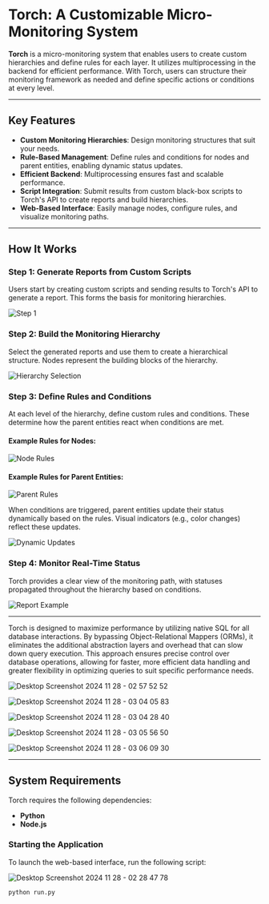 # Torch: A Customizable Micro-Monitoring System

**Torch** is a micro-monitoring system that enables users to create custom hierarchies and define rules for each layer. It utilizes multiprocessing in the backend for efficient performance. With Torch, users can structure their monitoring framework as needed and define specific actions or conditions at every level.

---

## Key Features

- **Custom Monitoring Hierarchies**: Design monitoring structures that suit your needs.
- **Rule-Based Management**: Define rules and conditions for nodes and parent entities, enabling dynamic status updates.
- **Efficient Backend**: Multiprocessing ensures fast and scalable performance.
- **Script Integration**: Submit results from custom black-box scripts to Torch's API to create reports and build hierarchies.
- **Web-Based Interface**: Easily manage nodes, configure rules, and visualize monitoring paths.

---

## How It Works

### Step 1: Generate Reports from Custom Scripts
Users start by creating custom scripts and sending results to Torch's API to generate a report. This forms the basis for monitoring hierarchies.

![Step 1](https://github.com/user-attachments/assets/1ecc19fa-248e-4dcb-980c-c6c3f9a913ae)

### Step 2: Build the Monitoring Hierarchy
Select the generated reports and use them to create a hierarchical structure. Nodes represent the building blocks of the hierarchy.

![Hierarchy Selection](https://github.com/user-attachments/assets/91cece15-def2-4b29-8911-0d3e3b180077)

### Step 3: Define Rules and Conditions
At each level of the hierarchy, define custom rules and conditions. These determine how the parent entities react when conditions are met.

#### Example Rules for Nodes:
![Node Rules](https://github.com/user-attachments/assets/39456823-49f9-4de3-a44c-ac634bfb35c7)

#### Example Rules for Parent Entities:
![Parent Rules](https://github.com/user-attachments/assets/f6539403-9758-4de3-adcc-12f4a734e46d)

When conditions are triggered, parent entities update their status dynamically based on the rules. Visual indicators (e.g., color changes) reflect these updates.

![Dynamic Updates](https://github.com/user-attachments/assets/e3de6e42-fc89-4af5-8209-0df94efcc95a)

### Step 4: Monitor Real-Time Status
Torch provides a clear view of the monitoring path, with statuses propagated throughout the hierarchy based on conditions.

![Report Example](https://github.com/user-attachments/assets/16d34ee6-3c96-42de-a12f-3b48aa94738a)

---

Torch is designed to maximize performance by utilizing native SQL for all database interactions. By bypassing Object-Relational Mappers (ORMs), it eliminates the additional abstraction layers and overhead that can slow down query execution. This approach ensures precise control over database operations, allowing for faster, more efficient data handling and greater flexibility in optimizing queries to suit specific performance needs.

![Desktop Screenshot 2024 11 28 - 02 57 52 52](https://github.com/user-attachments/assets/aae59a75-ebd4-499e-b766-15fb7c7426d5)

![Desktop Screenshot 2024 11 28 - 03 04 05 83](https://github.com/user-attachments/assets/8c0a6316-430f-4b96-b654-d9c498f19f31)

![Desktop Screenshot 2024 11 28 - 03 04 28 40](https://github.com/user-attachments/assets/4d099755-8cf2-4110-9304-05364467663f)

![Desktop Screenshot 2024 11 28 - 03 05 56 50](https://github.com/user-attachments/assets/cccaaa30-246f-43ba-a91e-512062b06ffc)

![Desktop Screenshot 2024 11 28 - 03 06 09 30](https://github.com/user-attachments/assets/70326a52-1ec8-480e-b2b9-d397c647ddd1)

---

## System Requirements

Torch requires the following dependencies:
- **Python**
- **Node.js**

### Starting the Application
To launch the web-based interface, run the following script:

![Desktop Screenshot 2024 11 28 - 02 28 47 78](https://github.com/user-attachments/assets/297d6cf4-18dc-44cf-b4d8-8bdf938385c1)

```bash
python run.py
